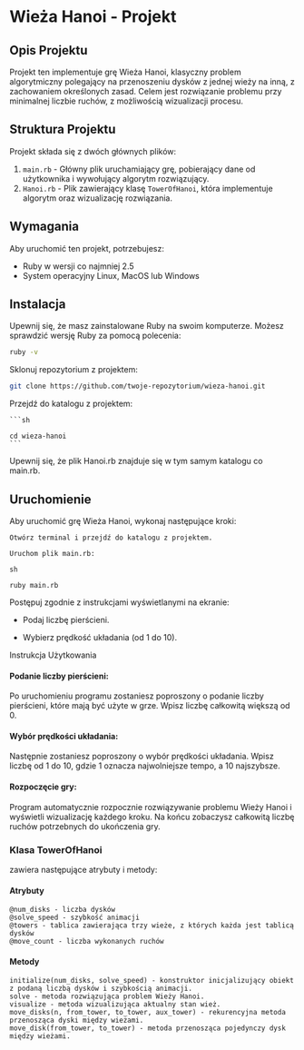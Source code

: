 # Wieża Hanoi - Projekt

## Opis Projektu

Projekt ten implementuje grę Wieża Hanoi, klasyczny problem algorytmiczny polegający na przenoszeniu dysków z jednej wieży na inną, z zachowaniem określonych zasad. Celem jest rozwiązanie problemu przy minimalnej liczbie ruchów, z możliwością wizualizacji procesu.

## Struktura Projektu

Projekt składa się z dwóch głównych plików:

1. `main.rb` - Główny plik uruchamiający grę, pobierający dane od użytkownika i wywołujący algorytm rozwiązujący.
2. `Hanoi.rb` - Plik zawierający klasę `TowerOfHanoi`, która implementuje algorytm oraz wizualizację rozwiązania.

## Wymagania

Aby uruchomić ten projekt, potrzebujesz:
- Ruby w wersji co najmniej 2.5
- System operacyjny Linux, MacOS lub Windows

## Instalacja

Upewnij się, że masz zainstalowane Ruby na swoim komputerze. Możesz sprawdzić wersję Ruby za pomocą polecenia:

   ```sh
   ruby -v
   ```

Sklonuj repozytorium z projektem:

   ```sh
   git clone https://github.com/twoje-repozytorium/wieza-hanoi.git
   ```

Przejdź do katalogu z projektem:

    ```sh

    cd wieza-hanoi
    ```
Upewnij się, że plik Hanoi.rb znajduje się w tym samym katalogu co main.rb.


## Uruchomienie

Aby uruchomić grę Wieża Hanoi, wykonaj następujące kroki:

    Otwórz terminal i przejdź do katalogu z projektem.

    Uruchom plik main.rb:

    sh

    ruby main.rb

Postępuj zgodnie z instrukcjami wyświetlanymi na ekranie:

- Podaj liczbę pierścieni.

- Wybierz prędkość układania (od 1 do 10).

Instrukcja Użytkowania

#### Podanie liczby pierścieni: 

Po uruchomieniu programu zostaniesz poproszony o podanie liczby pierścieni, które mają być użyte w grze. Wpisz liczbę całkowitą większą od 0.

#### Wybór prędkości układania: 
Następnie zostaniesz poproszony o wybór prędkości układania. Wpisz liczbę od 1 do 10, gdzie 1 oznacza najwolniejsze tempo, a 10 najszybsze.

#### Rozpoczęcie gry: 
Program automatycznie rozpocznie rozwiązywanie problemu Wieży Hanoi i wyświetli wizualizację każdego kroku. Na końcu zobaczysz całkowitą liczbę ruchów potrzebnych do ukończenia gry.


### Klasa TowerOfHanoi 
zawiera następujące atrybuty i metody:
#### Atrybuty

    @num_disks - liczba dysków
    @solve_speed - szybkość animacji
    @towers - tablica zawierająca trzy wieże, z których każda jest tablicą dysków
    @move_count - liczba wykonanych ruchów

#### Metody

    initialize(num_disks, solve_speed) - konstruktor inicjalizujący obiekt z podaną liczbą dysków i szybkością animacji.
    solve - metoda rozwiązująca problem Wieży Hanoi.
    visualize - metoda wizualizująca aktualny stan wież.
    move_disks(n, from_tower, to_tower, aux_tower) - rekurencyjna metoda przenosząca dyski między wieżami.
    move_disk(from_tower, to_tower) - metoda przenosząca pojedynczy dysk między wieżami.
